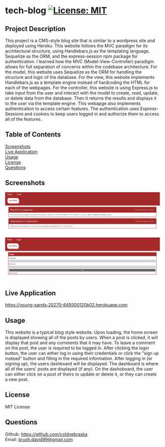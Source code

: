 # tech-blog [![License: MIT](https://img.shields.io/badge/License-MIT-yellow.svg)](https://opensource.org/licenses/MIT) 

## Project Description
This project is a CMS-style blog site that is similar to a wordpress site and deployed using Heroku. This website follows the MVC paradigm for its architectural structure, using Handlebars.js as the templating language, Sequelize as the ORM, and the express-session npm package for authentication. I learned how the MVC (Model-View-Controller) paradigm allows for full separation of concerns within the codebase architecture. For the model, this website uses Sequelize as the ORM for handling the structure and logic of the database. For the view, this website implements Handlebars.js as a template engine instead of hardcoding the HTML for each of the webpages. For the controller, this website is using Express.js to take input from the user and interact with the model to create, read, update, or delete data from the database. Then it returns the results and displays it to the user via the template engine. This webapge also implements authentication to access certain features. The authentication uses Express-Sessions and cookies to keep users logged in and authorize them to access all of the features.

## Table of Contents
[Screenshots](#screenshots)  
[Live Application](#liveapplication)  
[Usage](#usage)   
[License](#license)  
[Questions](#questions)  

## Screenshots
![Alt text](/images/homepage.png)
![Alt text](/images/login.png)

## Live Application
https://young-sands-20270-649300120b02.herokuapp.com

## Usage
This website is a typical blog style website. Upon loading, the home screen is displayed showing all of the posts by users. When a post is clicked, it will display that post and any comments that it may have. To leave a comment on the post, the user is required to be logged in. After clicking the login button, the user can either log in using their credentials or click the "sign up instead" button and filling in the required information. After logging in (or signing up), the users dashboard will be displayed. The dashboard is where all of the users' posts are displayed (if any). On the dashoboard, the user can either click on a post of theirs to update or delete it, or they can create a new post.

## License
MIT License

## Questions
Github: https://github.com/coldnebraska  
Email: brush.david99@gmail.com
